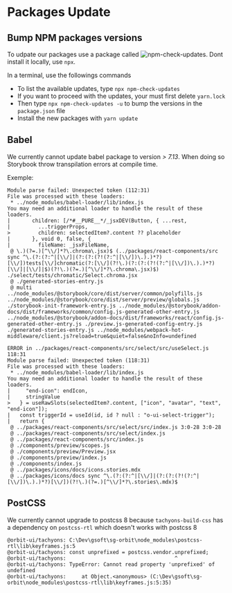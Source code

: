 # Packages Update

## Bump NPM packages versions

To udpate our packages use a package called ![npm-check-updates](https://www.npmjs.com/package/npm-check-updates). Dont install it locally, use `npx`.

In a terminal, use the followings commands

- To list the available updates, type `npx npm-check-updates`
- If you want to proceed with the updates, your must first delete `yarn.lock`
- Then type `npx npm-check-updates -u` to bump the versions in the `package.json` file
- Install the new packages with `yarn update`

## Babel

We currently cannot update babel package to version *> 7.13*. When doing so Storybook throw transpilation errors at compile time.

Exemple:

```
Module parse failed: Unexpected token (112:31)
File was processed with these loaders:
 * ../node_modules/babel-loader/lib/index.js
You may need an additional loader to handle the result of these loaders.
|       children: [/*#__PURE__*/_jsxDEV(Button, { ...rest,
|         ...triggerProps,
>         children: selectedItem?.content ?? placeholder
|       }, void 0, false, {
|         fileName: _jsxFileName,
 @ \.)(?=.)[^\\/]*?\.chroma\.jsx)$ (../packages/react-components/src sync ^\.(?:(?:^|[\\/]|(?:(?:(?!(?:^|[\\/])\.).)*?)[\\/])tests[\\/]chromatic(?:[\\/](?!\.)(?:(?:(?!(?:^|[\\/])\.).)*?)[\\/]|[\\/]|$)(?!\.)(?=.)[^\\/]*?\.chroma\.jsx)$) ./select/tests/chromatic/Select.chroma.jsx
 @ ./generated-stories-entry.js
 @ multi ../node_modules/@storybook/core/dist/server/common/polyfills.js ../node_modules/@storybook/core/dist/server/preview/globals.js ./storybook-init-framework-entry.js ../node_modules/@storybook/addon-docs/dist/frameworks/common/config.js-generated-other-entry.js ../node_modules/@storybook/addon-docs/dist/frameworks/react/config.js-generated-other-entry.js ./preview.js-generated-config-entry.js ./generated-stories-entry.js ../node_modules/webpack-hot-middleware/client.js?reload=true&quiet=false&noInfo=undefined

ERROR in ../packages/react-components/src/select/src/useSelect.js 118:31
Module parse failed: Unexpected token (118:31)
File was processed with these loaders:
 * ../node_modules/babel-loader/lib/index.js
You may need an additional loader to handle the result of these loaders.
|     "end-icon": endIcon,
|     stringValue
>   } = useRawSlots(selectedItem?.content, ["icon", "avatar", "text", "end-icon"]);
|   const triggerId = useId(id, id ? null : "o-ui-select-trigger");
|   return {
 @ ../packages/react-components/src/select/src/index.js 3:0-28 3:0-28
 @ ../packages/react-components/src/select/index.js
 @ ../packages/react-components/src/index.js
 @ ./components/preview/scopes.js
 @ ./components/preview/Preview.jsx
 @ ./components/preview/index.js
 @ ./components/index.js
 @ ../packages/icons/docs/icons.stories.mdx
 @ ../packages/icons/docs sync ^\.(?:(?:^|[\\/]|(?:(?:(?!(?:^|[\\/])\.).)*?)[\\/])(?!\.)(?=.)[^\\/]*?\.stories\.mdx)$
```

## PostCSS

We currently cannot upgrade to postcss 8 because `tachyons-build-css` has a dependency on `postcss-rtl` which doesn't works with postcss 8

```
@orbit-ui/tachyons: C:\Dev\gsoft\sg-orbit\node_modules\postcss-rtl\lib\keyframes.js:5
@orbit-ui/tachyons: const unprefixed = postcss.vendor.unprefixed;
@orbit-ui/tachyons:                                   ^
@orbit-ui/tachyons: TypeError: Cannot read property 'unprefixed' of undefined
@orbit-ui/tachyons:     at Object.<anonymous> (C:\Dev\gsoft\sg-orbit\node_modules\postcss-rtl\lib\keyframes.js:5:35)
```

